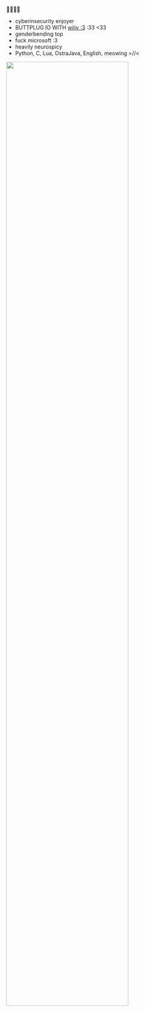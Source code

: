 🏳️‍🌈🇱🇰
- cyberinsecurity enjoyer
- BUTTPLUG IO WITH [wiiiv :3](https://github.com/veef77) :33 <33
- genderbending top
- fuck microsoft :3
- heavily neurospicy 
- Python, C, Lua, OstraJava, English, meowing >//<

<img width="80%" src="https://i.redd.it/n2xjardvdqze1.jpeg"> 

